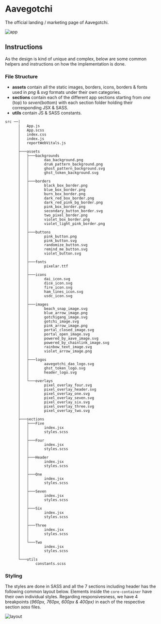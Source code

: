 # Aavegotchi

The official landing / marketing page of Aavegotchi.

![app](https://res.cloudinary.com/saimano/image/upload/v1612173933/Aavegothci/aavegotchi_snapshot.png)

## Instructions
As the design is kind of unique and complex, below are some common helpers and instructions on how the implementation is done.

### File Structure
- **assets** contain all the static images, borders, icons, borders & fonts used in _png_ & _svg_ formats under their own categories.
- **sections** contain each of the different app sections starting from _one_ (top) to _seven_(bottom) with each section folder holding their corresponding JSX & SASS.
- **utils** contain JS & SASS constants.

```
src ──|
      |   App.js
      │   App.scss
      │   index.css 
      │   index.js
      │   reportWebVitals.js
      │
      ├───assets
      │   ├───backgrounds
      │   │       dao_background.png
      │   │       drum_pattern_background.png
      │   │       ghost_pattern_background.svg
      │   │       ghst_token_background.svg
      │   │
      │   ├───borders
      │   │       black_box_border.png
      │   │       blue_box_border.png
      │   │       burn_box_border.png
      │   │       dark_red_box_border.png
      │   │       dark_red_pink_bg_border.png
      │   │       pink_box_border.png
      │   │       secondary_button_border.svg
      │   │       two_pixel_border.png
      │   │       violet_box_border.png
      │   │       violet_light_pink_border.png
      │   │
      │   ├───buttons
      │   │       pink_button.png
      │   │       pink_button.svg
      │   │       randomize_button.svg
      │   │       remind_me_button.svg
      │   │       violet_button.svg
      │   │
      │   ├───fonts
      │   │       pixelar.ttf
      │   │
      │   ├───icons
      │   │       dai_icon.svg
      │   │       dice_icon.svg
      │   │       fire_icon.svg
      │   │       ham_lines_icon.svg
      │   │       usdc_icon.svg
      │   │
      │   ├───images
      │   │       beach_snap_image.svg
      │   │       blue_arrow_image.png
      │   │       gotchigang_image.svg
      │   │       gotchi_image.svg
      │   │       pink_arrow_image.png
      │   │       portal_closed_image.svg
      │   │       portal_open_image.svg
      │   │       powered_by_aave_image.svg
      │   │       powered_by_chainlink_image.svg
      │   │       rainbow_text_image.svg
      │   │       violet_arrow_image.png
      │   │
      │   ├───logos
      │   │       aavegotchi_dao_logo.svg
      │   │       ghst_token_logo.svg
      │   │       header_logo.svg
      │   │
      │   └───overlays
      │           pixel_overlay_four.svg
      │           pixel_overlay_header.svg
      │           pixel_overlay_one.svg
      │           pixel_overlay_seven.svg
      │           pixel_overlay_six.svg
      │           pixel_overlay_three.svg
      │           pixel_overlay_two.svg
      │
      ├───sections
      │   ├───Five
      │   │       index.jsx
      │   │       styles.scss
      │   │
      │   ├───Four
      │   │       index.jsx
      │   │       styles.scss
      │   │
      │   ├───Header
      │   │       index.jsx
      │   │       styles.scss
      │   │
      │   ├───One
      │   │       index.jsx
      │   │       styles.scss
      │   │
      │   ├───Seven
      │   │       index.jsx
      │   │       styles.scss
      │   │
      │   ├───Six
      │   │       index.jsx
      │   │       styles.scss
      │   │
      │   ├───Three
      │   │       index.jsx
      │   │       styles.scss
      │   │
      │   └───Two
      │           index.jsx
      │           styles.scss
      │
      └───utils
              constants.scss
```

### Styling
The styles are done in SASS and all the 7 sections including header has the following common layout below. Elements inside the `core-container` have their own individual styles. Regarding responsivesness, we have 4 breakpoints (_960px, 760px, 600px & 400px)_ in each of the respective section _sass_ files. 

![layout](https://res.cloudinary.com/saimano/image/upload/v1612176738/Aavegothci/layout.png)
